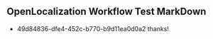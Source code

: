 ## OpenLocalization Workflow Test MarkDown
* 49d84836-dfe4-452c-b770-b9d11ea0d0a2 thanks!

<!--HONumber=Jul16_HO3-->


